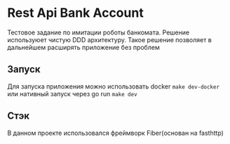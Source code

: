 # Rest Api Bank Account

Тестовое задание по имитации роботы банкомата. Решение используюет чистую DDD архитектуру. Такое решение позволяет в дальнейшем расширять приложение без проблем

## Запуск

Для запуска приложения можно использовать docker `make dev-docker` или нативный запуск через go run `make dev`

## Стэк
В данном проекте использовался фреймворк Fiber(основан на fasthttp)